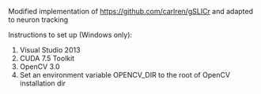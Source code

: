 Modified implementation of https://github.com/carlren/gSLICr and adapted to neuron tracking

Instructions to set up (Windows only):

1. Visual Studio 2013
2. CUDA 7.5 Toolkit
3. OpenCV 3.0
4. Set an environment variable OPENCV_DIR to the root of OpenCV installation dir
